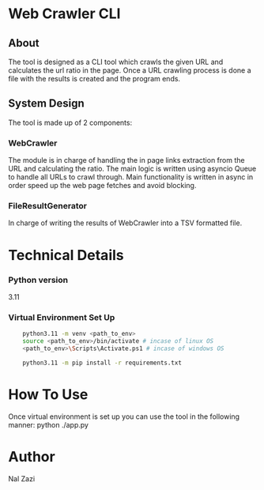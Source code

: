 # Web Crawler CLI

## About
The tool is designed as a CLI tool which crawls the given URL and calculates the url ratio in the page.
Once a URL crawling process is done a file with the results is created and the program ends.

## System Design
The tool is made up of 2 components:
### WebCrawler
The module is in charge of handling the in page links extraction from the URL and calculating the ratio.
The main logic is written using asyncio Queue to handle all URLs to crawl through.
Main functionality is written in async in order speed up the web page fetches and avoid blocking.

### FileResultGenerator
In charge of writing the results of WebCrawler into a TSV formatted file.

# Technical Details
### Python version
3.11

### Virtual Environment Set Up
``` bash 
    python3.11 -m venv <path_to_env>
    source <path_to_env>/bin/activate # incase of linux OS
    <path_to_env>\Scripts\Activate.ps1 # incase of windows OS

    python3.11 -m pip install -r requirements.txt
```

# How To Use
Once virtual environment is set up you can use the tool in the following manner:
python ./app.py <url> <depth>

# Author
Nal Zazi
